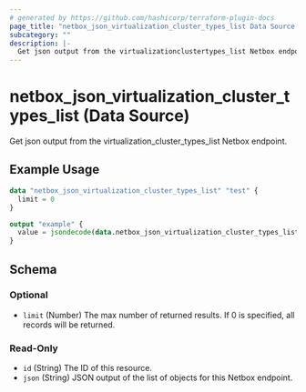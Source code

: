 ```yaml
---
# generated by https://github.com/hashicorp/terraform-plugin-docs
page_title: "netbox_json_virtualization_cluster_types_list Data Source - terraform-provider-netbox"
subcategory: ""
description: |-
  Get json output from the virtualizationclustertypes_list Netbox endpoint.
---
```


# netbox_json_virtualization_cluster_types_list (Data Source)

Get json output from the virtualization_cluster_types_list Netbox endpoint.

## Example Usage

```terraform
data "netbox_json_virtualization_cluster_types_list" "test" {
  limit = 0
}

output "example" {
  value = jsondecode(data.netbox_json_virtualization_cluster_types_list.test.json)
}
```

<!-- schema generated by tfplugindocs -->
## Schema

### Optional

- `limit` (Number) The max number of returned results. If 0 is specified, all records will be returned.

### Read-Only

- `id` (String) The ID of this resource.
- `json` (String) JSON output of the list of objects for this Netbox endpoint.


